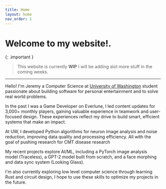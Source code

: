 ```yaml
---
title: Home
layout: home
nav_order: 1
---
```

# Welcome to my website!.

{: .important }
> This website is currently **WIP** I will be adding alot more stuff in the coming weeks.

---
Hello! I'm Jeremy a Computer Science at [University of Washington] student passionate about building software for personal entertainment and to solve real world problems. 

In the past I was a Game Developer on Everlune, I led content updates for 3,000+ monthly players, gaining valuable experience in teamwork and user-focused design. These experiences reflect my drive to build smart, efficient systems that make an impact.

At UW, I developed Python algorithms for neuron image analysis and noise reduction, improving data quality and processing efficiency. All with the goal of pushing research for CMT disease research

My recent projects explore AI/ML, including a PyTorch image analysis model (Traceless), a GPT-2 model built from scratch, and a face morphing and data sync system (Looking Glass).

I'm also currently exploring low level computer science through learning Rust and circuit design, I hope to use these skills to optimize my projects in the future.

[University of Washington]: https://en.wikipedia.org/wiki/University_of_Washington
